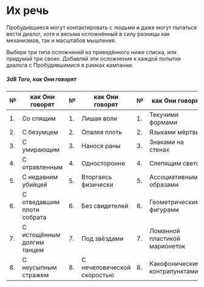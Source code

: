 # Их речь
Пробудившиеся могут контактировать с людьми и даже могут пытаться вести диалог, хотя и весьма осложнённый в силу разницы как механизмов, так и масштабов мышления.

Выбери три типа осложнений из приведённого ниже списка, или придумай три своих. Добавляй эти осложнения к каждой попытке диалога с Пробудившимися в рамках кампании.

##### 3d8 Того, как Они говорят
|№|как Они говорят|№|как Они говорят|№|как Они говорят|
| ------------ | ------------ | ------------ | ------------ | ------------ | ------------ |
|1.|Со спящим|1.|Лишая воли|1.|Текучими формами|
|2.|С безумцем|2.|Опаляя плоть|2.|Языками мёртвых|
|3.|C умирающим|3.|Нанося раны|3.|Знаками на стенах|
|4.|С отравленным|4.|Односторонне|4.|Слепящим светом|
|5.|С недавним убийцей|5.|Вторгаясь физически|5.|Ассоциативными образами|
|6.|С отведавшим плоти собрата|6.|Без свидетелей|6.|Геометрическими фигурами|
|7.|С истощённым долгим танцем|7.|Под звёздами|7.|Ломанной пластикой марионеток|
|8.|С неусыпным стражем|8.|С нечеловеческой скоростью|8.|Какофоническими контрапунктами|
